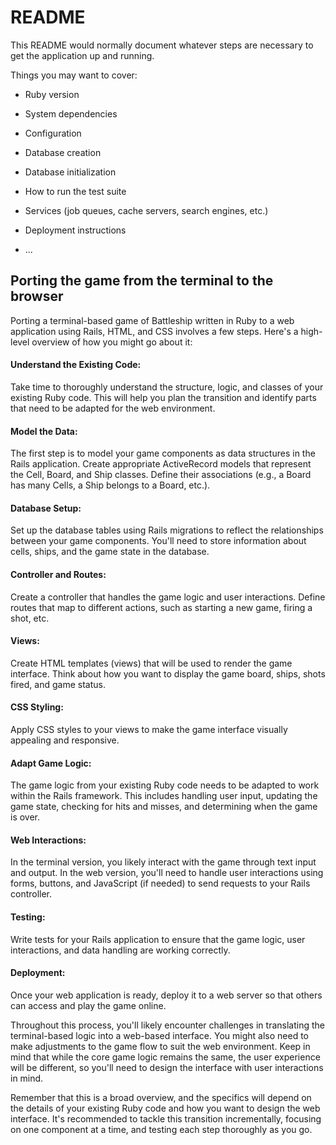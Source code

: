 # README

This README would normally document whatever steps are necessary to get the
application up and running.

Things you may want to cover:

* Ruby version

* System dependencies

* Configuration

* Database creation

* Database initialization

* How to run the test suite

* Services (job queues, cache servers, search engines, etc.)

* Deployment instructions

* ...

## Porting the game from the terminal to the browser
Porting a terminal-based game of Battleship written in Ruby to a web application using Rails, HTML, and CSS involves a few steps. Here's a high-level overview of how you might go about it:

#### Understand the Existing Code:
Take time to thoroughly understand the structure, logic, and classes of your existing Ruby code. This will help you plan the transition and identify parts that need to be adapted for the web environment.

#### Model the Data:
The first step is to model your game components as data structures in the Rails application. Create appropriate ActiveRecord models that represent the Cell, Board, and Ship classes. Define their associations (e.g., a Board has many Cells, a Ship belongs to a Board, etc.).

#### Database Setup:
Set up the database tables using Rails migrations to reflect the relationships between your game components. You'll need to store information about cells, ships, and the game state in the database.

#### Controller and Routes:
Create a controller that handles the game logic and user interactions. Define routes that map to different actions, such as starting a new game, firing a shot, etc.

#### Views:
Create HTML templates (views) that will be used to render the game interface. Think about how you want to display the game board, ships, shots fired, and game status.

#### CSS Styling:
Apply CSS styles to your views to make the game interface visually appealing and responsive.

#### Adapt Game Logic:
The game logic from your existing Ruby code needs to be adapted to work within the Rails framework. This includes handling user input, updating the game state, checking for hits and misses, and determining when the game is over.

#### Web Interactions:
In the terminal version, you likely interact with the game through text input and output. In the web version, you'll need to handle user interactions using forms, buttons, and JavaScript (if needed) to send requests to your Rails controller.

#### Testing:
Write tests for your Rails application to ensure that the game logic, user interactions, and data handling are working correctly.

#### Deployment:
Once your web application is ready, deploy it to a web server so that others can access and play the game online.

Throughout this process, you'll likely encounter challenges in translating the terminal-based logic into a web-based interface. You might also need to make adjustments to the game flow to suit the web environment. Keep in mind that while the core game logic remains the same, the user experience will be different, so you'll need to design the interface with user interactions in mind.

Remember that this is a broad overview, and the specifics will depend on the details of your existing Ruby code and how you want to design the web interface. It's recommended to tackle this transition incrementally, focusing on one component at a time, and testing each step thoroughly as you go.